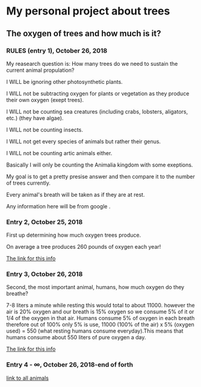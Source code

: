 # My personal project about trees #

## The oxygen of trees and how much is it? ##

### RULES (entry 1), October 26, 2018 ###

My reasearch question is: How many trees do we need to sustain the current animal propulation?

I WILL be ignoring other photosynthetic plants.

I WILL not be subtracting oxygen for plants or vegetation as they produce their own oxygen (exept trees).

I WILL not be counting sea creatures (including crabs, lobsters, aligators, etc.) (they have algae).

I WILL not be counting insects.

I WILL not get every species of animals but rather their genus.

I WILL not be counting artic animals either.

Basically I will only be counting the Animalia kingdom with some exeptions.

My goal is to get a pretty presise answer and then compare it to the number of trees currently.

Every animal's breath will be taken as if they are at rest.

Any information here will be from google .

### Entry 2, October 25, 2018 ###

First up determining how much oxygen trees produce.

On average a tree produces 260 pounds of oxygen each year!

[The link for this info](https://www.emaze.com/@AOQFLWIQ)

### Entry 3, October 26, 2018 ###

Second, the most important animal, humans, how much oxygen do they breathe?

7-8 liters a minute while resting this would total to about 11000. however the air is 20% oxygen and our breath is 15% oxygen so we consume 5% of it or 1/4 of the oxygen in that air. Humans consume 5% of oxygen in each breath therefore out of 100% only 5% is use, 11000 (100% of the air) x 5% (oxygen used) = 550 (what resting humans consume everyday).This means that humans consume about 550 liters of pure oxygen a day.



[The link for this info](https://www.sharecare.com/health/air-quality/oxygen-person-consume-a-day)

### Entry 4 - ∞, October 26, 2018-end of forth  ###

[link to all animals](https://lib2.colostate.edu/wildlife/atoz.php?letter=ALL)

